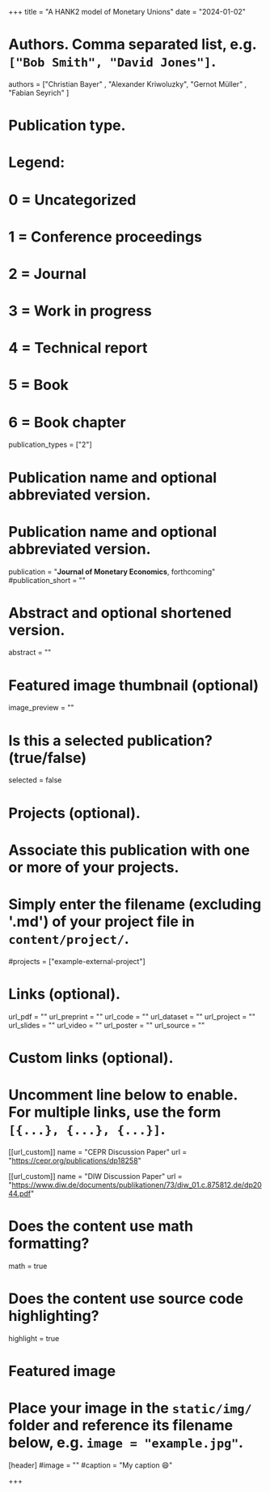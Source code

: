 +++
title = "A HANK2 model of Monetary Unions"
date = "2024-01-02"

# Authors. Comma separated list, e.g. `["Bob Smith", "David Jones"]`.

authors = ["Christian Bayer" , "Alexander Kriwoluzky", "Gernot Müller" , "Fabian Seyrich" ]

# Publication type.
# Legend:
# 0 = Uncategorized
# 1 = Conference proceedings
# 2 = Journal
# 3 = Work in progress
# 4 = Technical report
# 5 = Book
# 6 = Book chapter
publication_types = ["2"]

# Publication name and optional abbreviated version.

# Publication name and optional abbreviated version.
publication = "**Journal of Monetary Economics**, forthcoming"
#publication_short = ""

# Abstract and optional shortened version.
abstract = ""

# Featured image thumbnail (optional)
image_preview = ""

# Is this a selected publication? (true/false)
selected = false

# Projects (optional).
#   Associate this publication with one or more of your projects.
#   Simply enter the filename (excluding '.md') of your project file in `content/project/`.
#projects = ["example-external-project"]

# Links (optional).
url_pdf = ""
url_preprint = ""
url_code = ""
url_dataset = ""
url_project = ""
url_slides = ""
url_video = ""
url_poster = ""
url_source = ""

# Custom links (optional).
#   Uncomment line below to enable. For multiple links, use the form `[{...}, {...}, {...}]`.
[[url_custom]]
name = "CEPR Discussion Paper"
url = "https://cepr.org/publications/dp18258"


[[url_custom]]
name = "DIW Discussion Paper"
url = "https://www.diw.de/documents/publikationen/73/diw_01.c.875812.de/dp2044.pdf"


# Does the content use math formatting?
math = true

# Does the content use source code highlighting?
highlight = true
  
# Featured image
# Place your image in the `static/img/` folder and reference its filename below, e.g. `image = "example.jpg"`.
[header]
#image = ""
#caption = "My caption :smile:"

+++
